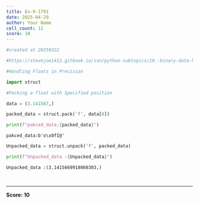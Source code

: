 ```yaml
---
title: Ex-9-1791
date: 2025-04-29
author: Your Name
cell_count: 11
score: 10
---
```


```python
#created at 20250322
```


```python
#https://stevejoe1412.gitbook.io/ssn/python-subtopics/19.-binary-data-handling
```


```python
#Handling Floats in Precision
```


```python
import struct 
```


```python
#Packing a float with Specified position
```


```python
data = (3.141567,)
```


```python
packed_data = struct.pack('f', data[0])
```


```python
print(f"pakced_data:{packed_data}")
```

    pakced_data:b'o\x0fI@'



```python
Unpacked_data = struct.unpack('f', packed_data)

```


```python
print(f"Unpacked_data :{Unpacked_data}")
```

    Unpacked_data :(3.1415669918060303,)



```python
    
```


---
**Score: 10**